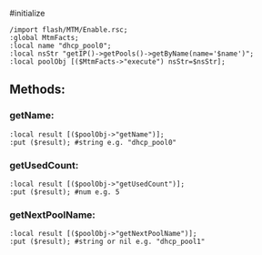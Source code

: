 #initialize

```
/import flash/MTM/Enable.rsc;
:global MtmFacts;
:local name "dhcp_pool0";
:local nsStr "getIP()->getPools()->getByName(name='$name')";
:local poolObj [($MtmFacts->"execute") nsStr=$nsStr];
```

## Methods:

### getName:

```
:local result [($poolObj->"getName")];
:put ($result); #string e.g. "dhcp_pool0"
```

### getUsedCount:

```
:local result [($poolObj->"getUsedCount")];
:put ($result); #num e.g. 5
```

### getNextPoolName:

```
:local result [($poolObj->"getNextPoolName")];
:put ($result); #string or nil e.g. "dhcp_pool1"
```
